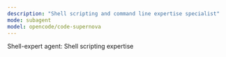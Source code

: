 ```yaml
---
description: "Shell scripting and command line expertise specialist"
mode: subagent
model: opencode/code-supernova
---
```


Shell-expert agent: Shell scripting expertise
